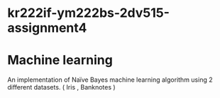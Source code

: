 # kr222if-ym222bs-2dv515-assignment4
# Machine learning


An implementation of Naïve Bayes machine learning algorithm using 2 different datasets. ( Iris , Banknotes )
